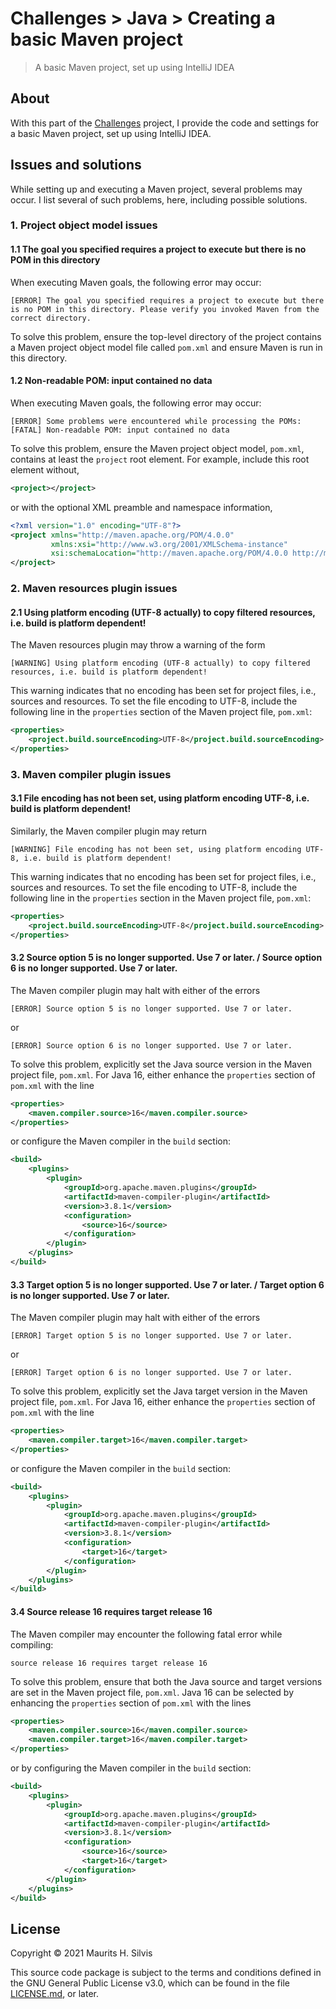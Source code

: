 # Challenges > Java > Creating a basic Maven project

> A basic Maven project, set up using IntelliJ IDEA

## About

With this part of the [Challenges](https://github.com/mauritssilvis/challenges) project, I provide the code and settings for a basic Maven project, set up using IntelliJ IDEA.

## Issues and solutions

While setting up and executing a Maven project, several problems may occur.
I list several of such problems, here, including possible solutions.

### 1. Project object model issues

#### 1.1 The goal you specified requires a project to execute but there is no POM in this directory

When executing Maven goals, the following error may occur:

```text
[ERROR] The goal you specified requires a project to execute but there is no POM in this directory. Please verify you invoked Maven from the correct directory.
```

To solve this problem, ensure the top-level directory of the project contains a Maven project object model file called `pom.xml` and ensure Maven is run in this directory. 

#### 1.2 Non-readable POM: input contained no data

When executing Maven goals, the following error may occur:

```text
[ERROR] Some problems were encountered while processing the POMs:
[FATAL] Non-readable POM: input contained no data
```

To solve this problem, ensure the Maven project object model, `pom.xml`, contains at least the `project` root element.
For example, include this root element without,

```xml
<project></project>
```

or with the optional XML preamble and namespace information,

```xml
<?xml version="1.0" encoding="UTF-8"?>
<project xmlns="http://maven.apache.org/POM/4.0.0"
         xmlns:xsi="http://www.w3.org/2001/XMLSchema-instance"
         xsi:schemaLocation="http://maven.apache.org/POM/4.0.0 http://maven.apache.org/xsd/maven-4.0.0.xsd">
</project>
```

### 2. Maven resources plugin issues

#### 2.1 Using platform encoding (UTF-8 actually) to copy filtered resources, i.e. build is platform dependent!

The Maven resources plugin may throw a warning of the form

```text
[WARNING] Using platform encoding (UTF-8 actually) to copy filtered resources, i.e. build is platform dependent!
```

This warning indicates that no encoding has been set for project files, i.e., sources and resources.
To set the file encoding to UTF-8, include the following line in the `properties` section of the Maven project file, `pom.xml`:

```xml
<properties>
    <project.build.sourceEncoding>UTF-8</project.build.sourceEncoding>
</properties>
```

### 3. Maven compiler plugin issues

#### 3.1 File encoding has not been set, using platform encoding UTF-8, i.e. build is platform dependent! 

Similarly, the Maven compiler plugin may return

```text
[WARNING] File encoding has not been set, using platform encoding UTF-8, i.e. build is platform dependent!
```

This warning indicates that no encoding has been set for project files, i.e., sources and resources.
To set the file encoding to UTF-8, include the following line in the `properties` section in the Maven project file, `pom.xml`:

```xml
<properties>
    <project.build.sourceEncoding>UTF-8</project.build.sourceEncoding>
</properties>
```

#### 3.2 Source option 5 is no longer supported. Use 7 or later. / Source option 6 is no longer supported. Use 7 or later.

The Maven compiler plugin may halt with either of the errors

```text
[ERROR] Source option 5 is no longer supported. Use 7 or later.
```

or

```text
[ERROR] Source option 6 is no longer supported. Use 7 or later.
```

To solve this problem, explicitly set the Java source version in the Maven project file, `pom.xml`.
For Java 16, either enhance the `properties` section of `pom.xml` with the line

```xml
<properties>
    <maven.compiler.source>16</maven.compiler.source>
</properties>
```

or configure the Maven compiler in the `build` section:

```xml
<build>
    <plugins>
        <plugin>
            <groupId>org.apache.maven.plugins</groupId>
            <artifactId>maven-compiler-plugin</artifactId>
            <version>3.8.1</version>
            <configuration>
                <source>16</source>
            </configuration>
        </plugin>
    </plugins>
</build>
```

#### 3.3 Target option 5 is no longer supported. Use 7 or later. / Target option 6 is no longer supported. Use 7 or later.

The Maven compiler plugin may halt with either of the errors

```text
[ERROR] Target option 5 is no longer supported. Use 7 or later.
```

or

```text
[ERROR] Target option 6 is no longer supported. Use 7 or later.
```

To solve this problem, explicitly set the Java target version in the Maven project file, `pom.xml`.
For Java 16, either enhance the `properties` section of `pom.xml` with the line

```xml
<properties>
    <maven.compiler.target>16</maven.compiler.target>
</properties>
```

or configure the Maven compiler in the `build` section:

```xml
<build>
    <plugins>
        <plugin>
            <groupId>org.apache.maven.plugins</groupId>
            <artifactId>maven-compiler-plugin</artifactId>
            <version>3.8.1</version>
            <configuration>
                <target>16</target>
            </configuration>
        </plugin>
    </plugins>
</build>
```

#### 3.4 Source release 16 requires target release 16

The Maven compiler may encounter the following fatal error while compiling:

```text
source release 16 requires target release 16
```

To solve this problem, ensure that both the Java source and target versions are set in the Maven project file, `pom.xml`.
Java 16 can be selected by enhancing the `properties` section of `pom.xml` with the lines

```xml
<properties>
    <maven.compiler.source>16</maven.compiler.source>
    <maven.compiler.target>16</maven.compiler.target>
</properties>
```

or by configuring the Maven compiler in the `build` section:

```xml
<build>
    <plugins>
        <plugin>
            <groupId>org.apache.maven.plugins</groupId>
            <artifactId>maven-compiler-plugin</artifactId>
            <version>3.8.1</version>
            <configuration>
                <source>16</source>
                <target>16</target>
            </configuration>
        </plugin>
    </plugins>
</build>
```

## License

Copyright © 2021 Maurits H. Silvis

This source code package is subject to the terms and conditions defined in the GNU General Public License v3.0, which can be found in the file [LICENSE.md](../../LICENSE.md), or later.
